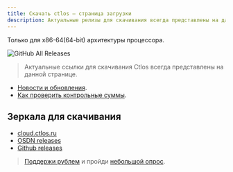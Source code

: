 ```yaml
---
title: Скачать ctlos — страница загрузки
description: Актуальные релизы для скачивания всегда представлены на данной странице.
---
```


Только для x86-64(64-bit) архитектуры процессора.

![GitHub All Releases](https://img.shields.io/github/downloads/ctlos/ctlosiso/total.svg)

> Актуальные ссылки для скачивания Ctlos всегда представлены на данной странице.

- [Новости и обновления](/wiki/changelog).
- [Как проверить контрольные суммы](/wiki/install/install-ctlos#%D0%BF%D1%80%D0%BE%D0%B2%D0%B5%D1%80%D0%BA%D0%B0-iso-%D0%BE%D0%B1%D1%80%D0%B0%D0%B7%D0%B0).

## Зеркала для скачивания

- [cloud.ctlos.ru](https://cloud.ctlos.ru)
- [OSDN releases](https://osdn.net/projects/ctlos/releases/)
- [Github releases](https://github.com/ctlos/ctlosiso/releases)
<!-- - [ctlos.duckdns.org](https://ctlos.duckdns.org/iso) -->
<!-- - [Ipfs](https://ctlos.fission.app/) -->

> [Поддержи рублем](/donat) и пройди [небольшой опрос](https://forms.gle/qzAUa6R4fShf3xSw7).
